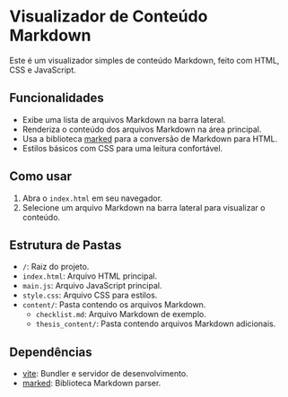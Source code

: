 # Visualizador de Conteúdo Markdown

Este é um visualizador simples de conteúdo Markdown, feito com HTML, CSS e JavaScript.

## Funcionalidades

- Exibe uma lista de arquivos Markdown na barra lateral.
- Renderiza o conteúdo dos arquivos Markdown na área principal.
- Usa a biblioteca [marked](https://www.npmjs.com/package/marked) para a conversão de Markdown para HTML.
- Estilos básicos com CSS para uma leitura confortável.

## Como usar

1. Abra o `index.html` em seu navegador.
2. Selecione um arquivo Markdown na barra lateral para visualizar o conteúdo.

## Estrutura de Pastas

- `/`: Raiz do projeto.
- `index.html`: Arquivo HTML principal.
- `main.js`: Arquivo JavaScript principal.
- `style.css`: Arquivo CSS para estilos.
- `content/`: Pasta contendo os arquivos Markdown.
  - `checklist.md`: Arquivo Markdown de exemplo.
  - `thesis_content/`: Pasta contendo arquivos Markdown adicionais.

## Dependências

- [vite](https://vitejs.dev/): Bundler e servidor de desenvolvimento.
- [marked](https://www.npmjs.com/package/marked): Biblioteca Markdown parser.
